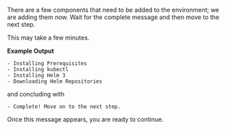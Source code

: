 There are a few components that need to be added to the environment; we are
adding them now. Wait for the complete message and then move to the
next step.

This may take a few minutes.

**Example Output**

```plaintext
- Installing Prerequisites
- Installing kubectl
- Installing Helm 3
- Downloading Helm Repositories
```

and concluding with

```plaintext
- Complete! Move on to the next step.
```

Once this message appears, you are ready to continue.
